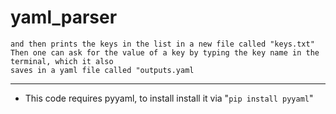 # yaml_parser

```This python 3 program creates a list of keys from a ingested yaml file,
and then prints the keys in the list in a new file called "keys.txt"
Then one can ask for the value of a key by typing the key name in the terminal, which it also
saves in a yaml file called "outputs.yaml
```
---
* This code requires pyyaml, to install install it via "```pip install pyyaml```"
